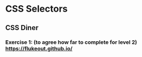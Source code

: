 # CSS Selectors

## CSS Diner 

### Exercise 1: (to agree how far to complete for level 2) https://flukeout.github.io/

